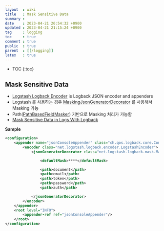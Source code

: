```yaml
---
layout  : wiki
title   : Mask Sensitive Data 
summary : 
date    : 2023-04-21 20:54:32 +0900
updated : 2023-04-21 21:15:24 +0900
tag     : logging
toc     : true
comment : true
public  : true
parent  : [[/logging]]
latex   : true
---
```

* TOC
{:toc}

## Mask Sensitive Data 

- [Logstash Logback Encoder](https://github.com/logfellow/logstash-logback-encoder) is Logback JSON encoder and appenders
- Logstash 를 사용하는 경우 [MaskingJsonGeneratorDecorator](https://github.com/logfellow/logstash-logback-encoder#masking) 를 사용해서 Masking 가능
- Path([PathBasedFieldMasker](https://github.com/logfellow/logstash-logback-encoder/blob/main/src/main/java/net/logstash/logback/mask/PathBasedFieldMasker.java)) 기반으로 Masking 처리가 가능함
- [Mask Sensitive Data in Logs With Logback](https://www.baeldung.com/logback-mask-sensitive-data)

__Sample__

```xml
<configuration>
    <appender name="jsonConsoleAppender" class="ch.qos.logback.core.ConsoleAppender">
        <encoder class="net.logstash.logback.encoder.LogstashEncoder">
            <jsonGeneratorDecorator class="net.logstash.logback.mask.MaskingJsonGeneratorDecorator">

                <defaultMask>****</defaultMask>

                <path>document</path>
                <path>email</path>
                <path>token</path>
                <path>password</path>
                <path>auth</path>

            </jsonGeneratorDecorator>
        </encoder>
    </appender>
    <root level="INFO">
        <appender-ref ref="jsonConsoleAppender"/>
    </root>
</configuration>
```

